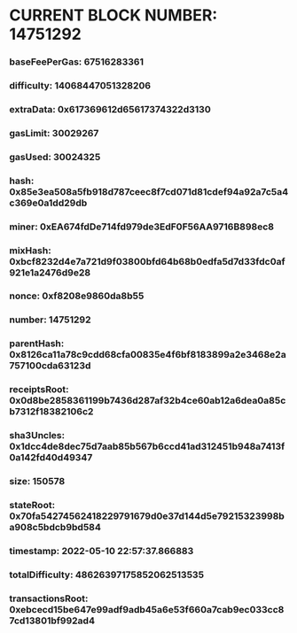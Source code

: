 # CURRENT BLOCK NUMBER: 14751292

### baseFeePerGas: 67516283361
### difficulty: 14068447051328206
### extraData: 0x617369612d65617374322d3130
### gasLimit: 30029267
### gasUsed: 30024325
### hash: 0x85e3ea508a5fb918d787ceec8f7cd071d81cdef94a92a7c5a4c369e0a1dd29db
### miner: 0xEA674fdDe714fd979de3EdF0F56AA9716B898ec8
### mixHash: 0xbcf8232d4e7a721d9f03800bfd64b68b0edfa5d7d33fdc0af921e1a2476d9e28
### nonce: 0xf8208e9860da8b55
### number: 14751292
### parentHash: 0x8126ca11a78c9cdd68cfa00835e4f6bf8183899a2e3468e2a757100cda63123d
### receiptsRoot: 0x0d8be2858361199b7436d287af32b4ce60ab12a6dea0a85cb7312f18382106c2
### sha3Uncles: 0x1dcc4de8dec75d7aab85b567b6ccd41ad312451b948a7413f0a142fd40d49347
### size: 150578
### stateRoot: 0x70fa54274562418229791679d0e37d144d5e79215323998ba908c5bdcb9bd584
### timestamp: 2022-05-10 22:57:37.866883
### totalDifficulty: 48626397175852062513535
### transactionsRoot: 0xebcecd15be647e99adf9adb45a6e53f660a7cab9ec033cc87cd13801bf992ad4
